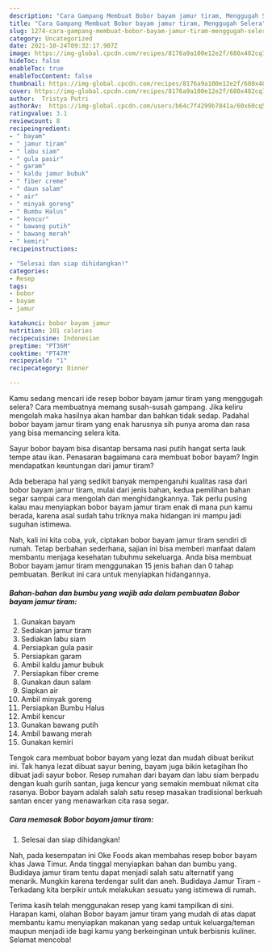 ```yaml
---
description: "Cara Gampang Membuat Bobor bayam jamur tiram, Menggugah Selera"
title: "Cara Gampang Membuat Bobor bayam jamur tiram, Menggugah Selera"
slug: 1274-cara-gampang-membuat-bobor-bayam-jamur-tiram-menggugah-selera
category: Uncategorized
date: 2021-10-24T09:32:17.907Z
image: https://img-global.cpcdn.com/recipes/8176a9a100e12e2f/680x482cq70/bobor-bayam-jamur-tiram-foto-resep-utama.jpg
hideToc: false
enableToc: true
enableTocContent: false
thumbnail: https://img-global.cpcdn.com/recipes/8176a9a100e12e2f/680x482cq70/bobor-bayam-jamur-tiram-foto-resep-utama.jpg
cover: https://img-global.cpcdn.com/recipes/8176a9a100e12e2f/680x482cq70/bobor-bayam-jamur-tiram-foto-resep-utama.jpg
author:  Tristya Putri
authorAv:  https://img-global.cpcdn.com/users/b64c7f4299b7841a/60x60cq50/avatar.jpg
ratingvalue: 3.1
reviewcount: 8
recipeingredient:
- " bayam"
- " jamur tiram"
- " labu siam"
- " gula pasir"
- " garam"
- " kaldu jamur bubuk"
- " fiber creme"
- " daun salam"
- " air"
- " minyak goreng"
- " Bumbu Halus"
- " kencur"
- " bawang putih"
- " bawang merah"
- " kemiri"
recipeinstructions:

- "Selesai dan siap dihidangkan!"
categories:
- Resep
tags:
- bobor
- bayam
- jamur

katakunci: bobor bayam jamur 
nutrition: 101 calories
recipecuisine: Indonesian
preptime: "PT36M"
cooktime: "PT47M"
recipeyield: "1"
recipecategory: Dinner

---
```



Kamu sedang mencari ide resep bobor bayam jamur tiram yang menggugah selera? Cara membuatnya memang susah-susah gampang. Jika keliru mengolah maka hasilnya akan hambar dan bahkan tidak sedap. Padahal bobor bayam jamur tiram yang enak harusnya sih punya aroma dan rasa yang bisa memancing selera kita.


Sayur bobor bayam bisa disantap bersama nasi putih hangat serta lauk tempe atau ikan. Penasaran bagaimana cara membuat bobor bayam? Ingin mendapatkan keuntungan dari jamur tiram?

Ada beberapa hal yang sedikit banyak mempengaruhi kualitas rasa dari bobor bayam jamur tiram, mulai dari jenis bahan, kedua pemilihan bahan segar sampai cara mengolah dan menghidangkannya. Tak perlu pusing kalau mau menyiapkan bobor bayam jamur tiram enak di mana pun kamu berada, karena asal sudah tahu triknya maka hidangan ini mampu jadi suguhan istimewa.


Nah, kali ini kita coba, yuk, ciptakan bobor bayam jamur tiram sendiri di rumah. Tetap berbahan sederhana, sajian ini bisa memberi manfaat dalam membantu menjaga kesehatan tubuhmu sekeluarga. Anda bisa membuat Bobor bayam jamur tiram menggunakan 15 jenis bahan dan 0 tahap pembuatan. Berikut ini cara untuk menyiapkan hidangannya.

<!--inarticleads1-->

##### Bahan-bahan dan bumbu yang wajib ada dalam pembuatan Bobor bayam jamur tiram:

1. Gunakan  bayam
1. Sediakan  jamur tiram
1. Sediakan  labu siam
1. Persiapkan  gula pasir
1. Persiapkan  garam
1. Ambil  kaldu jamur bubuk
1. Persiapkan  fiber creme
1. Gunakan  daun salam
1. Siapkan  air
1. Ambil  minyak goreng
1. Persiapkan  Bumbu Halus
1. Ambil  kencur
1. Gunakan  bawang putih
1. Ambil  bawang merah
1. Gunakan  kemiri


Tengok cara membuat bobor bayam yang lezat dan mudah dibuat berikut ini. Tak hanya lezat dibuat sayur bening, bayam juga bikin ketagihan lho dibuat jadi sayur bobor. Resep rumahan dari bayam dan labu siam berpadu dengan kuah gurih santan, juga kencur yang semakin membuat nikmat cita rasanya. Bobor bayam adalah salah satu resep masakan tradisional berkuah santan encer yang menawarkan cita rasa segar. 

<!--inarticleads2-->

##### Cara memasak Bobor bayam jamur tiram:


1. Selesai dan siap dihidangkan!

Nah, pada kesempatan ini Oke Foods akan membahas resep bobor bayam khas Jawa Timur. Anda tinggal menyiapkan bahan dan bumbu yang. Budidaya jamur tiram tentu dapat menjadi salah satu alternatif yang menarik. Mungkin karena terdengar sulit dan aneh. Budidaya Jamur Tiram - Terkadang kita berpikir untuk melakukan sesuatu yang istimewa di rumah. 

Terima kasih telah menggunakan resep yang kami tampilkan di sini. Harapan kami, olahan Bobor bayam jamur tiram yang mudah di atas dapat membantu kamu menyiapkan makanan yang sedap untuk keluarga/teman maupun menjadi ide bagi kamu yang berkeinginan untuk berbisnis kuliner. Selamat mencoba!
